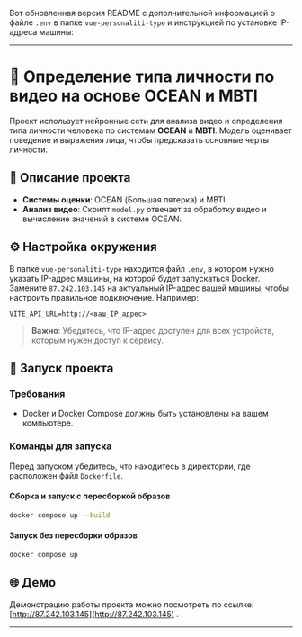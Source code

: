 Вот обновленная версия README с дополнительной информацией о файле `.env` в папке `vue-personaliti-type` и инструкцией по установке IP-адреса машины:

---

# 🧠 Определение типа личности по видео на основе OCEAN и MBTI

Проект использует нейронные сети для анализа видео и определения типа личности человека по системам **OCEAN** и **MBTI**. Модель оценивает поведение и выражения лица, чтобы предсказать основные черты личности.

## 📂 Описание проекта

- **Системы оценки**: OCEAN (Большая пятерка) и MBTI.
- **Анализ видео**: Скрипт `model.py` отвечает за обработку видео и вычисление значений в системе OCEAN.

## ⚙️ Настройка окружения

В папке `vue-personaliti-type` находится файл `.env`, в котором нужно указать IP-адрес машины, на которой будет запускаться Docker. Замените `87.242.103.145` на актуальный IP-адрес вашей машины, чтобы настроить правильное подключение. Например:

```dotenv
VITE_API_URL=http://<ваш_IP_адрес>
```

> **Важно**: Убедитесь, что IP-адрес доступен для всех устройств, которым нужен доступ к сервису.

## 🚀 Запуск проекта

### Требования

- Docker и Docker Compose должны быть установлены на вашем компьютере.

### Команды для запуска

Перед запуском убедитесь, что находитесь в директории, где расположен файл `Dockerfile`.

#### Сборка и запуск с пересборкой образов
```bash
docker compose up --build
```

#### Запуск без пересборки образов
```bash
docker compose up
```

## 🌐 Демо

Демонстрацию работы проекта можно посмотреть по ссылке: [http://87.242.103.145](http://87.242.103.145) .

---
